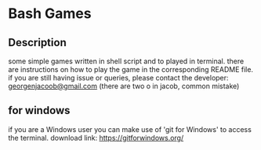 # Bash Games

## Description

some simple games written in shell script and to played in terminal.
there are instructions on how to play the game in the corresponding README file.
if you are still having issue or queries, please contact the developer:
georgenjacoob@gmail.com (there are two o in jacob, common mistake)

## for windows
if you are a Windows user you can make use of 'git for Windows' to access the terminal.
download link: https://gitforwindows.org/

